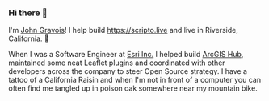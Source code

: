 ### Hi there 👋

I'm [John Gravois](https://johngravois.com/resume)! I help build https://scripto.live and live in Riverside, California. :mountain_bicyclist: 

When I was a Software Engineer at [Esri Inc.](https://esri.com) I helped build [ArcGIS Hub](https://hub.arcgis.com), maintained some neat Leaflet plugins and coordinated with other developers across the company to steer Open Source strategy. I have a tattoo of a California Raisin and when I'm not in front of a computer you can often find me tangled up in poison oak somewhere near my mountain bike.

<!--
**jgravois/jgravois** is a ✨ _special_ ✨ repository because its `README.md` (this file) appears on your GitHub profile.

Here are some ideas to get you started:

- 🔭 I’m currently working on ...
- 🌱 I’m currently learning ...
- 👯 I’m looking to collaborate on ...
- 🤔 I’m looking for help with ...
- 💬 Ask me about ...
- 📫 How to reach me: ...
- 😄 Pronouns: ...
- ⚡ Fun fact: ...
-->
